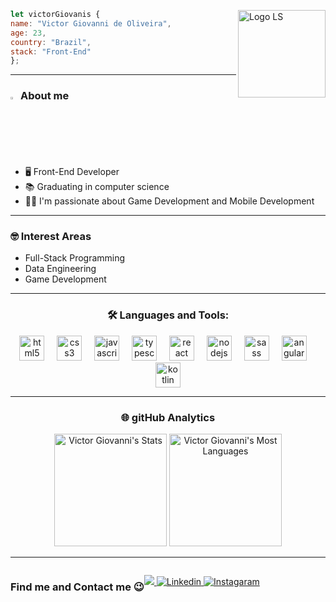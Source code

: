 <div align="justify">

<img align="right" src="https://voliveira-portfolio.netlify.app/assets/images/logo.svg" alt="Logo LS" width="140px" style="display:block">
 

```javascript  
let victorGiovanis {
name: "Victor Giovanni de Oliveira",
age: 23,
country: "Brazil",
stack: "Front-End"
};
```
  
---

<h3>
  <img src="https://media.giphy.com/media/hvRJCLFzcasrR4ia7z/giphy.gif" width="2.4%"/>
  About me
</h3>
  
- 🖥️ Front-End Developer
- 📚 Graduating in computer science
- 👨‍💻 I'm passionate about Game Development and Mobile Development
  
---
  
### 🤓 Interest Areas

- Full-Stack Programming
- Data Engineering
- Game Development

---
  
<h3 align="center">🛠️ Languages and Tools:</h3>

<div align="center">  
  <img src="https://cdn.jsdelivr.net/gh/devicons/devicon/icons/html5/html5-original.svg" height="40" alt="html5 logo"  />
  <img width="12" />
  <img src="https://cdn.jsdelivr.net/gh/devicons/devicon/icons/css3/css3-original.svg" height="40" alt="css3 logo"  />
  <img width="12" />
  <img src="https://cdn.jsdelivr.net/gh/devicons/devicon/icons/javascript/javascript-original.svg" height="40" alt="javascript logo"  />
  <img width="12" />
  <img src="https://cdn.jsdelivr.net/gh/devicons/devicon/icons/typescript/typescript-original.svg" height="40" alt="typescript logo"  />
  <img width="12" />
  <img src="https://cdn.jsdelivr.net/gh/devicons/devicon/icons/react/react-original.svg" height="40" alt="react logo"  />
  <img width="12" />
  <img src="https://cdn.jsdelivr.net/gh/devicons/devicon/icons/nodejs/nodejs-original.svg" height="40" alt="nodejs logo"  />
  <img width="12" />
  <img src="https://cdn.jsdelivr.net/gh/devicons/devicon/icons/sass/sass-original.svg" height="40" alt="sass logo"  />
  <img width="12" />
  <img src="https://cdn.jsdelivr.net/gh/devicons/devicon/icons/angularjs/angularjs-original.svg" height="40" alt="angularjs logo"  />
  <img width="12" />
  <img src="https://cdn.jsdelivr.net/gh/devicons/devicon/icons/kotlin/kotlin-original.svg" height="40" alt="kotlin logo"  />  
</div>

---
  
<h3 align="center">🌐 gitHub Analytics</h3>

<div align="center">
   <img src="https://github-readme-stats.vercel.app/api?username=victorGiovanis&show_icons=true&theme=dracula" height="180" alt="Victor Giovanni's Stats"  />
   <img src="https://github-readme-stats.vercel.app/api/top-langs?username=victorGiovanis&layout=compact&theme=dracula" height="180" alt="Victor Giovanni's Most Languages"  />
</div>

---
  
<div align="center" style="display: flex;">
  <h3>Find me and Contact me 😉</h3>
  <p>
    <a href = "mailto:victorgiovanni769@gmail.com">
      <img src="https://img.shields.io/badge/Gmail-D14836?style=for-the-badge&logo=gmail&logoColor=white" target="_blank">
    </a>
    <a href="https://www.linkedin.com/in/vitugiovannis/">
      <img src="https://img.shields.io/badge/LinkedIn-0077B5?style=for-the-badge&logo=linkedin&logoColor=white" alt="Linkedin"/>
    </a>
    <a href="https://www.instagram.com/vitugiovanni/">
      <img src="https://img.shields.io/badge/Instagram-E4405F?style=for-the-badge&logo=instagram&logoColor=white" alt="Instagaram"/>
    </a>
  </p>
</div>
